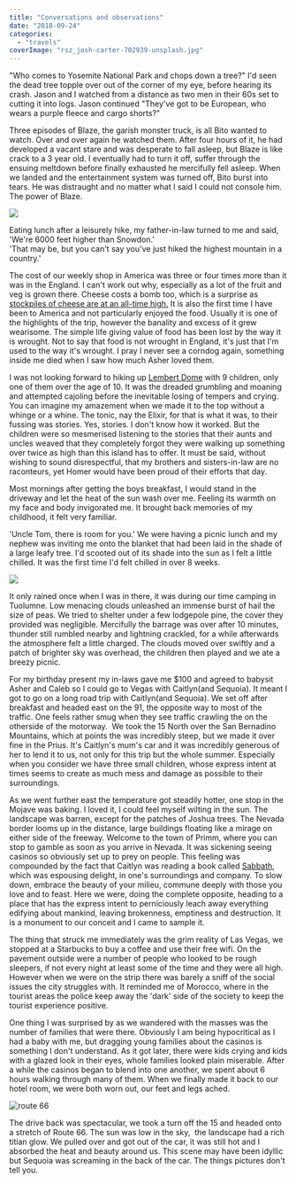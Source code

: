 ```yaml
---
title: "Conversations and observations"
date: "2018-09-24"
categories: 
  - "travels"
coverImage: "rsz_josh-carter-702939-unsplash.jpg"
---
```


"Who comes to Yosemite National Park and chops down a tree?" I'd seen the dead tree topple over out of the corner of my eye, before hearing its crash. Jason and I watched from a distance as two men in their 60s set to cutting it into logs. Jason continued "They've got to be European, who wears a purple fleece and cargo shorts?"

Three episodes of Blaze, the garish monster truck, is all Bito wanted to watch. Over and over again he watched them. After four hours of it, he had developed a vacant stare and was desperate to fall asleep, but Blaze is like crack to a 3 year old. I eventually had to turn it off, suffer through the ensuing meltdown before finally exhausted he mercifully fell asleep. When we landed and the entertainment system was turned off, Bito burst into tears. He was distraught and no matter what I said I could not console him. The power of Blaze.

![](images/rsz_bito-e1591370339993.jpg)

Eating lunch after a leisurely hike, my father-in-law turned to me and said, 'We're 6000 feet higher than Snowdon.'  
'That may be, but you can't say you've just hiked the highest mountain in a country.'

The cost of our weekly shop in America was three or four times more than it was in the England. I can't work out why, especially as a lot of the fruit and veg is grown there. Cheese costs a bomb too, which is a surprise as [stockpiles of cheese are at an all-time high.](https://www.washingtonpost.com/news/wonk/wp/2018/06/28/americas-cheese-stockpile-just-hit-an-all-time-high/?utm_term=.9d80eeaab88e) It is also the first time I have been to America and not particularly enjoyed the food. Usually it is one of the highlights of the trip, however the banality and excess of it grew wearisome. The simple life giving value of food has been lost by the way it is wrought. Not to say that food is not wrought in England, it's just that I'm used to the way it's wrought. I pray I never see a corndog again, something inside me died when I saw how much Asher loved them.

I was not looking forward to hiking up [Lembert Dome](https://www.yosemitehikes.com/tioga-road/lembert-dome/gallery-lembert-dome.htm) with 9 children, only one of them over the age of 10. It was the dreaded grumbling and moaning and attempted cajoling before the inevitable losing of tempers and crying. You can imagine my amazement when we made it to the top without a whinge or a whine. The tonic, nay the Elixir, for that is what it was, to their fussing was stories. Yes, stories. I don't know how it worked. But the children were so mesmerised listening to the stories that their aunts and uncles weaved that they completely forgot they were walking up something over twice as high than this island has to offer. It must be said, without wishing to sound disrespectful, that my brothers and sisters-in-law are no raconteurs, yet Homer would have been proud of their efforts that day.

Most mornings after getting the boys breakfast, I would stand in the driveway and let the heat of the sun wash over me. Feeling its warmth on my face and body invigorated me. It brought back memories of my childhood, it felt very familiar.

'Uncle Tom, there is room for you.' We were having a picnic lunch and my nephew was inviting me onto the blanket that had been laid in the shade of a large leafy tree. I'd scooted out of its shade into the sun as I felt a little chilled. It was the first time I'd felt chilled in over 8 weeks.

![](images/rsz_img_0070-1024x768.jpg)

It only rained once when I was in there, it was during our time camping in Tuolumne. Low menacing clouds unleashed an immense burst of hail the size of peas. We tried to shelter under a few lodgepole pine, the cover they provided was negligible. Mercifully the barrage was over after 10 minutes, thunder still rumbled nearby and lightning crackled, for a while afterwards the atmosphere felt a little charged. The clouds moved over swiftly and a patch of brighter sky was overhead, the children then played and we ate a breezy picnic.

For my birthday present my in-laws gave me $100 and agreed to babysit Asher and Caleb so I could go to Vegas with Caitlyn(and Sequoia). It meant I got to go on a long road trip with Caitlyn(and Sequoia). We set off after breakfast and headed east on the 91, the opposite way to most of the traffic. One feels rather smug when they see traffic crawling the on the otherside of the motorway.  We took the 15 North over the San Bernadino Mountains, which at points the was incredibly steep, but we made it over fine in the Prius. It's Caitlyn's mum's car and it was incredibly generous of her to lend it to us, not only for this trip but the whole summer. Especially when you consider we have three small children, whose express intent at times seems to create as much mess and damage as possible to their surroundings.

As we went further east the temperature got steadily hotter, one stop in the Mojave was baking. I loved it, I could feel myself wilting in the sun. The landscape was barren, except for the patches of Joshua trees. The Nevada border looms up in the distance, large buildings floating like a mirage on either side of the freeway. Welcome to the town of Primm, where you can stop to gamble as soon as you arrive in Nevada. It was sickening seeing casinos so obviously set up to prey on people. This feeling was compounded by the fact that Caitlyn was reading a book called [Sabbath](https://www.goodreads.com/book/show/4760578-sabbath), which was espousing delight, in one's surroundings and company. To slow down, embrace the beauty of your milieu, commune deeply with those you love and to feast. Here we were, doing the complete opposite, heading to a place that has the express intent to perniciously leach away everything edifying about mankind, leaving brokenness, emptiness and destruction. It is a monument to our conceit and I came to sample it.

The thing that struck me immediately was the grim reality of Las Vegas, we stopped at a Starbucks to buy a coffee and use their free wifi. On the pavement outside were a number of people who looked to be rough sleepers, if not every night at least some of the time and they were all high. However when we were on the strip there was barely a sniff of the social issues the city struggles with. It reminded me of Morocco, where in the tourist areas the police keep away the 'dark' side of the society to keep the tourist experience positive.

One thing I was surprised by as we wandered with the masses was the number of families that were there. Obviously I am being hypocritical as I had a baby with me, but dragging young families about the casinos is something I don't understand. As it got later, there were kids crying and kids with a glazed look in their eyes, whole families looked plain miserable. After a while the casinos began to blend into one another, we spent about 6 hours walking through many of them. When we finally made it back to our hotel room, we were both worn out, our feet and legs ached.

![route 66](images/route-66.jpg)

The drive back was spectacular, we took a turn off the 15 and headed onto a stretch of Route 66. The sun was low in the sky,  the landscape had a rich titian glow. We pulled over and got out of the car, it was still hot and I absorbed the heat and beauty around us. This scene may have been idyllic but Sequoia was screaming in the back of the car. The things pictures don't tell you.
